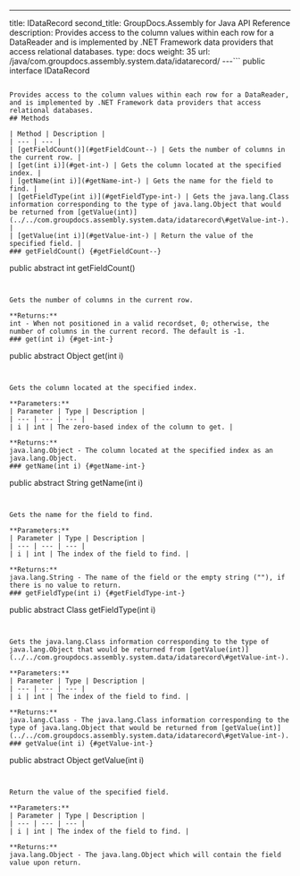 ---
title: IDataRecord
second_title: GroupDocs.Assembly for Java API Reference
description: Provides access to the column values within each row for a DataReader and is implemented by .NET Framework data providers that access relational databases.
type: docs
weight: 35
url: /java/com.groupdocs.assembly.system.data/idatarecord/
---```
public interface IDataRecord
```

Provides access to the column values within each row for a DataReader, and is implemented by .NET Framework data providers that access relational databases.
## Methods

| Method | Description |
| --- | --- |
| [getFieldCount()](#getFieldCount--) | Gets the number of columns in the current row. |
| [get(int i)](#get-int-) | Gets the column located at the specified index. |
| [getName(int i)](#getName-int-) | Gets the name for the field to find. |
| [getFieldType(int i)](#getFieldType-int-) | Gets the java.lang.Class information corresponding to the type of java.lang.Object that would be returned from [getValue(int)](../../com.groupdocs.assembly.system.data/idatarecord\#getValue-int-). |
| [getValue(int i)](#getValue-int-) | Return the value of the specified field. |
### getFieldCount() {#getFieldCount--}
```
public abstract int getFieldCount()
```


Gets the number of columns in the current row.

**Returns:**
int - When not positioned in a valid recordset, 0; otherwise, the number of columns in the current record. The default is -1.
### get(int i) {#get-int-}
```
public abstract Object get(int i)
```


Gets the column located at the specified index.

**Parameters:**
| Parameter | Type | Description |
| --- | --- | --- |
| i | int | The zero-based index of the column to get. |

**Returns:**
java.lang.Object - The column located at the specified index as an java.lang.Object.
### getName(int i) {#getName-int-}
```
public abstract String getName(int i)
```


Gets the name for the field to find.

**Parameters:**
| Parameter | Type | Description |
| --- | --- | --- |
| i | int | The index of the field to find. |

**Returns:**
java.lang.String - The name of the field or the empty string (""), if there is no value to return.
### getFieldType(int i) {#getFieldType-int-}
```
public abstract Class getFieldType(int i)
```


Gets the java.lang.Class information corresponding to the type of java.lang.Object that would be returned from [getValue(int)](../../com.groupdocs.assembly.system.data/idatarecord\#getValue-int-).

**Parameters:**
| Parameter | Type | Description |
| --- | --- | --- |
| i | int | The index of the field to find. |

**Returns:**
java.lang.Class - The java.lang.Class information corresponding to the type of java.lang.Object that would be returned from [getValue(int)](../../com.groupdocs.assembly.system.data/idatarecord\#getValue-int-).
### getValue(int i) {#getValue-int-}
```
public abstract Object getValue(int i)
```


Return the value of the specified field.

**Parameters:**
| Parameter | Type | Description |
| --- | --- | --- |
| i | int | The index of the field to find. |

**Returns:**
java.lang.Object - The java.lang.Object which will contain the field value upon return.
